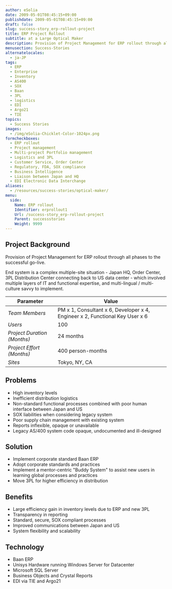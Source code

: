 ```yaml
---
author: eSolia
date: 2009-05-01T08:45:15+09:00
publishdate: 2009-05-01T08:45:15+09:00
draft: false
slug: success-story_erp-rollout-project
title: ERP Project Rollout
subtitle: at a Large Optical Maker
description: Provision of Project Management for ERP rollout through all phases to the successful go-live. - from eSolia Inc.
menusection: Success-Stories
alternatelocales:
  - ja-JP
tags:
  - ERP
  - Enterprise
  - Inventory
  - AS400
  - SOX
  - Baan
  - 3PL
  - logistics
  - EDI
  - Argo21
  - TIE
topics:
  - Success Stories
images:  
  - /img/eSolia-Chicklet-Color-1024px.png
formcheckboxes:
  - ERP rollout
  - Project management
  - Multi-project Portfolio management
  - Logistics and 3PL
  - Customer Service, Order Center
  - Regulatory, FDA, SOX compliance
  - Business Intelligence
  - Liaison between Japan and HQ
  - EDI Electronic Data Interchange
aliases:
  - /resources/success-stories/optical-maker/
menu:
  side:
    Name: ERP rollout
    Identifier: erprollout1
    Url: /success-story_erp-rollout-project
    Parent: successstories
    Weight: 9999
---
```


## Project Background

Provision of Project Management for ERP rollout through all phases to the successful go-live.

End system is a complex multiple-site situation - Japan HQ, Order Center, 3PL Distribution Center connecting back to US data center - which involved multiple layers of IT and functional expertise, and multi-lingual / multi-culture savvy to implement.

Parameter | Value
------|------
_Team Members_ | PM x 1, Consultant x 6, Developer x 4, Engineer x 2, Functional Key User x 6
_Users_ | 100
_Project Duration (Months)_ | 24 months
_Project Effort (Months)_ | 400 person-months
_Sites_ | Tokyo, NY, CA

## Problems

* High inventory levels
* Inefficient distribution logistics
* Non-standard functional processes combined with poor human interface between Japan and US
* SOX liabilities when considering legacy system
* Poor supply chain management with existing system
* Reports inflexible, opaque or unavailable
* Legacy AS/400 system code opaque, undocumented and ill-designed

## Solution

* Implement corporate standard Baan ERP
* Adopt corporate standards and practices
* Implement a mentor-centric "Buddy System" to assist new users in learning global processes and practices
* Move 3PL for higher efficiency in distribution

## Benefits

* Large efficiency gain in inventory levels due to ERP and new 3PL
* Transparency in reporting
* Standard, secure, SOX compliant processes
* Improved communications between Japan and US
* System flexibility and scalability

## Technology

* Baan ERP
* Unisys Hardware running Windows Server for Datacenter
* Microsoft SQL Server
* Business Objects and Crystal Reports
* EDI via TIE and Argo21
